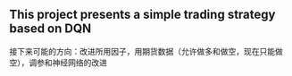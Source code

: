 ## This project presents a simple trading strategy based on DQN

接下来可能的方向：改进所用因子，用期货数据（允许做多和做空，现在只能做空），调参和神经网络的改进
